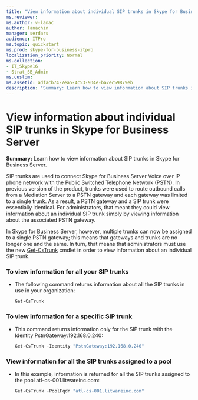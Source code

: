 ```yaml
---
title: "View information about individual SIP trunks in Skype for Business Server"
ms.reviewer: 
ms.author: v-lanac
author: lanachin
manager: serdars
audience: ITPro
ms.topic: quickstart
ms.prod: skype-for-business-itpro
localization_priority: Normal
ms.collection: 
- IT_Skype16
- Strat_SB_Admin
ms.custom: 
ms.assetid: adfacb74-7ea5-4c53-934e-ba7ec59879eb
description: "Summary: Learn how to view information about SIP trunks in Skype for Business Server."
---
```


# View information about individual SIP trunks in Skype for Business Server
 
**Summary:** Learn how to view information about SIP trunks in Skype for Business Server.
  
SIP trunks are used to connect Skype for Business Server Voice over IP phone network with the Public Switched Telephone Network (PSTN). In previous version of the product, trunks were used to route outbound calls from a Mediation Server to a PSTN gateway and each gateway was limited to a single trunk. As a result, a PSTN gateway and a SIP trunk were essentially identical. For administrators, that meant they could view information about an individual SIP trunk simply by viewing information about the associated PSTN gateway.
  
In Skype for Business Server, however, multiple trunks can now be assigned to a single PSTN gateway; this means that gateways and trunks are no longer one and the same. In turn, that means that administrators must use the new [Get-CsTrunk](https://docs.microsoft.com/powershell/module/skype/get-cstrunk?view=skype-ps) cmdlet in order to view information about an individual SIP trunk.
  
### To view information for all your SIP trunks

- The following command returns information about all the SIP trunks in use in your organization:
    
  ```powershell
  Get-CsTrunk
  ```

### To view information for a specific SIP trunk

- This command returns information only for the SIP trunk with the Identity PstnGateway:192.168.0.240:
    
  ```powershell
  Get-CsTrunk -Identity "PstnGateway:192.168.0.240"
  ```

### View information for all the SIP trunks assigned to a pool

- In this example, information is returned for all the SIP trunks assigned to the pool atl-cs-001.litwareinc.com:
    
  ```powershell
  Get-CsTrunk -PoolFqdn "atl-cs-001.litwareinc.com"
  ```
